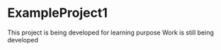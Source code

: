 # ExampleProject1
This project is being developed for learning purpose 
Work is still being developed
